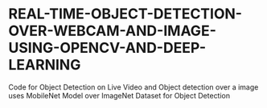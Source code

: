 # REAL-TIME-OBJECT-DETECTION-OVER-WEBCAM-AND-IMAGE-USING-OPENCV-AND-DEEP-LEARNING


Code for Object Detection on Live Video and Object detection over a image
uses MobileNet Model over ImageNet Dataset for Object Detection
